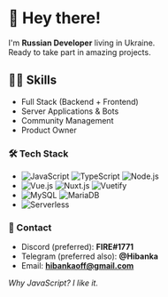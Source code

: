 # 👋 Hey there!
I'm <b>Russian Developer</b> living in Ukraine.\
Ready to take part in amazing projects.

## 👨‍💻 Skills
* Full Stack (Backend + Frontend)
* Server Applications & Bots
* Community Management
* Product Owner

### 🛠️ Tech Stack
* ![JavaScript](https://img.shields.io/badge/-JavaScript-2C2F33?style=flat&logo=javascript)
![TypeScript](https://img.shields.io/badge/-TypeScript-2C2F33?style=flat&logo=typescript)
![Node.js](https://img.shields.io/badge/-Node.js-2C2F33?style=flat&logo=node.js)
* ![Vue.js](https://img.shields.io/badge/-Vue.js-2C2F33?style=flat&logo=vue.js)
![Nuxt.js](https://img.shields.io/badge/-Nuxt.js-2C2F33?style=flat&logo=nuxt.js)
![Vuetify](https://img.shields.io/badge/-Vuetify-2C2F33?style=flat&logo=vuetify)
* ![MySQL](https://img.shields.io/badge/-MySQL-2C2F33?style=flat&logo=mysql)
![MariaDB](https://img.shields.io/badge/-MariaDB-2C2F33?style=flat&logo=mariadb)
* ![Serverless](https://img.shields.io/badge/-Serverless-2C2F33?style=flat&logo=serverless)

### 🤝 Contact

* Discord (preferred): <b>FIRE#1771</b>
* Telegram (preferred also): <b>@Hibanka</b>
* Email: <b>hibankaoff@gmail.com</b>

<i>Why JavaScript? I like it.</i>
